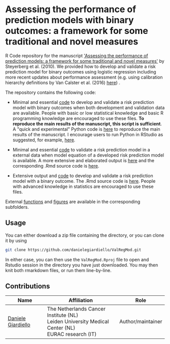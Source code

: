 # Assessing the performance of prediction models with binary outcomes: a framework for some traditional and novel measures 

R Code repository for the manuscript ['Assessing the performance of prediction models: a framework for some traditional and novel measures'](https://journals.lww.com/epidem/Fulltext/2010/01000/Assessing_the_Performance_of_Prediction_Models__A.22.aspx) by Steyerberg et al. (2010). We provided how to develop and validate a risk prediction model for binary outcomes using logistic regression including more recent updates about performance assessment (e.g. using calibration hierarchy definitions by Van Calster et al. (2016) [here](https://www.sciencedirect.com/science/article/pii/S0895435615005818)) .



The repository contains the following code:  

+ Minimal and essential [code](https://github.com/danielegiardiello/ValLogRegMod/blob/main/01_PredLogReg_minimal.R) to develop and validate a risk prediction model with binary outcomes when both development and validation data are available. People with basic or low statistical knowledge and basic R programming knowledge are encouraged to use these files. **To reproduce the main results of the manuscript, this script is sufficient**.  A "quick and experimental"  Python code is [here](https://github.com/danielegiardiello/ValLogRegMod/blob/main/01_PredLogReg_minimal.py) to reproduce the main results of the manuscript. I encourage users to run Python in RStudio as suggested, for example, [here](https://support.rstudio.com/hc/en-us/articles/360023654474-Installing-and-Configuring-Python-with-RStudio).

+ Minimal and essential [code](https://github.com/danielegiardiello/ValLogRegMod/blob/main/02_PredLogReg_minimal.R) to validate a risk prediction model in a external data when model equation of a developed risk prediction model is available. A more extensive and elaborated output is [here](https://github.com/danielegiardiello/ValLogRegMod/blob/main/02_PredLogReg.md) and the corresponding .Rmd source code is [here](https://github.com/danielegiardiello/ValLogRegMod/blob/main/02_PredLogReg.Rmd).

+ Extensive output and [code](https://github.com/danielegiardiello/ValLogRegMod/blob/main/03_PredLogReg.md) to develop and validate a risk prediction model with a binary outcome. The .Rmd source code is [here](https://github.com/danielegiardiello/ValLogRegMod/blob/main/03_PredLogReg.Rmd). People with advanced knowledge in statistics are encouraged to use these files.

External [functions](https://github.com/danielegiardiello/ValLogRegMod/tree/main/Functions) and [figures](https://github.com/danielegiardiello/ValLogRegMod/tree/main/imgs) are available in the corresponding subfolders.  


## Usage

You can either download a zip file containing the directory, or you can clone it by using

```bash
git clone https://github.com/danielegiardiello/ValRegMod.git
```

In either case, you can then use the `ValRegMod.Rproj` file to open
and Rstudio session in the directory you have just downloaded. You may then knit
both rmarkdown files, or run them line-by-line.


## Contributions

| Name                                                         | Affiliation                           | Role                  |
| ------------------------------------------------------------ | ------------------------------------- | ----------------------|
| [Daniele Giardiello](https://github.com/danielegiardiello/)  | The Netherlands Cancer Institute (NL) <br /> Leiden University Medical Center (NL) <br /> EURAC research (IT) | Author/maintainer     |



